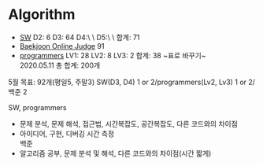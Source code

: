 # Algorithm

- [SW](https://swexpertacademy.com/main/capacityTest/main.do)   D2: 6 D3: 64 D4:\    \  D5:\    \  합계: 71
- [Baekjoon Online Judge](https://www.acmicpc.net/)  91
- [programmers](https://programmers.co.kr/learn/challenges)  LV1: 28 LV2: 8  LV3: 2   합계: 38
~표로 바꾸기~
<br/> 2020.05.11  총 합계: 200개

5월 목표: 92개(평일5, 주말3) SW(D3, D4) 1 or 2/programmers(Lv2, Lv3) 1 or 2/ 백준 2

SW, programmers 
  - 문제 분석, 문제 해석, 접근법, 시간복잡도, 공간복잡도, 다른 코드와의 차이점
  - 아이디어, 구현, 디버깅 시간 측정</br>
백준
  - 알고리즘 공부, 문제 분석 및 해석, 다른 코드와의 차이점(시간 짧게)
